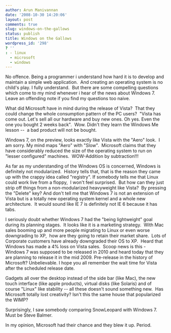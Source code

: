 ```yaml
---
author: Arun Manivannan
date: '2008-10-30 14:20:06'
layout: post
comments: true
slug: windows-on-the-gallows
status: publish
title: Windows on the Gallows
wordpress_id: '298'
? ''
: - linux
  - microsoft
  - windows
---
```


No offence. Being a programmer i understand how hard it is to develop and
maintain a simple web application.  And creating an operating system is no
child's play. I fully understand.  But there are some compelling questions
which come to my mind whenever i hear of the news about Windows 7.  Leave an
offending note if you find my questions too naive.

What did Microsoft have in mind during the release of Vista?  That they could
change the whole consumption pattern of the PC users?  "Vista has come out.
Let's sell all our hardware and buy new ones. Oh yes. Even the one you bought
2 weeks back".  Wow. Didn't they learn the Windows Me lesson --  a bad product
will not be bought.

Windows 7, on the preview, looks exactly like Vista with the "Aero" look.  I
am sorry. My mind maps "Aero" with "Slow".  Microsoft claims that they have
considerably reduced the size of the operating system to run on "lesser
configured" machines.  WOW-Addition by subtraction!!!

As far as my understanding of the Windows OS is concerned, Windows is
definitely not modularized.  History tells that, that is the reason they came
up with the crappy idea called "registry". If somebody tells me that Linux
could work live from a floppy,  I won't feel surprised.  But how can they just
strip off things from a non-modularized heavyweight like Vista?  By pressing
the "Delete" key? And don't tell me that Windows 7 is not an extension of
Vista but is a totally new operating system kernel and a whole new
architecture.  It would sound like IE 7 is definitely not IE 6 because it has
tabs.

I seriously doubt whether Windows 7 had the "being lightweight" goal during
its planning stages.  It looks like it is a marketing strategy.  With Mac
sales booming up and more people migrating to Linux or even worse downgrading
to XP,  how are they going to retain their market share.  Lots of Corporate
customers have already downgraded their OS to XP.  Heard that Windows has made
a 4% loss on Vista sales.  Scoop news is this - Windows 7 was supposed to be
released in 2010 and heard today that they are planning to release it in the
mid 2009. Pre-release in the history of Microsoft? Unbelievable. I hope you
all remember the wait time for Vista after the scheduled release date.

Gadgets all over the desktop instead of the side bar (like Mac), the new touch
interface (like apple products), virtual disks (like Solaris) and of course
"Linux" like stability -- all these doesn't sound something new.  Has
Microsoft totally lost creativity? Isn't this the same house that popularized
the WIMP?

Surprisingly, I saw somebody comparing SnowLeopard with Windows 7.  Must be
Steve Balmer.

In my opinion, Microsoft had their chance and they blew it up. Period.

